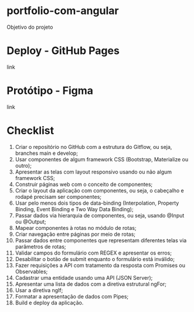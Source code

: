 # portfolio-com-angular

Objetivo do projeto

# Deploy - GitHub Pages

link

# Protótipo - Figma

link

# Checklist

1. Criar o repositório no GitHub com a estrutura do Gitflow, ou seja, branches main e develop;
2. Usar componentes de algum framework CSS (Bootstrap, Materialize ou outro);
3. Apresentar as telas com layout responsivo usando ou não algum framework CSS;
4. Construir páginas web com o conceito de componentes;
5. Criar o layout da aplicação com componentes, ou seja, o cabeçalho e rodapé precisam ser componentes;
6. Usar pelo menos dois tipos de data-binding (Interpolation, Property Binding, Event Binding e Two Way Data Binding);
7. Passar dados via hierarquia de componentes, ou seja, usando @Input ou @Output;
8. Mapear componentes à rotas no módulo de rotas;
9. Criar navegação entre páginas por meio de rotas;
10. Passar dados entre componentes que representam diferentes telas via parâmetros de rotas;
11. Validar campos do formulário com REGEX e apresentar os erros;
12. Desabilitar o botão de submit enquanto o formulário está inválido;
13. Fazer requisições a API com tratamento da resposta com Promises ou Observables;
14. Cadastrar uma entidade usando uma API (JSON Server);
15. Apresentar uma lista de dados com a diretiva estrutural ngFor;
16. Usar a diretiva ngIf;
17. Formatar a apresentação de dados com Pipes;
18. Build e deploy da aplicação.
